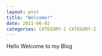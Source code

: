 ```yaml
---
layout: post
title: "Welcome!"
date: 2021-06-02
categories: CATEGORY-1 CATEGORY-2
---
```

Hello Welcome to my Blog
